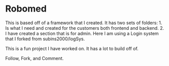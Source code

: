 # Robomed
This is based off of a framework that I created. It has two sets of folders: 1. Is what I need and created for the customers both frontend and backend. 2. I have created a section that is for admin. Here I am using a Login system that I forked from subins2000/logSys. 

This is a fun project I have worked on. It has a lot to build off of. 

Follow, Fork, and Comment.
